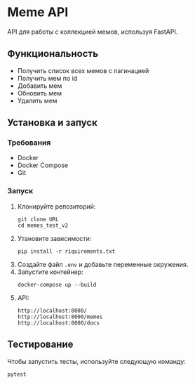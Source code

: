 # Meme API

API для работы с коллекцией мемов, используя FastAPI.

## Функциональность
- Получить список всех мемов с пагинацией
- Получить мем по id
- Добавить мем 
- Обновить мем
- Удалить мем

## Установка и запуск

### Требования
- Docker
- Docker Compose
- Git

### Запуск
1. Клонируйте репозиторий:
   ```
   git clone URL
   cd memes_test_v2
   ```
2. Утановите зависимости:
   ```
   pip install -r riquirements.txt
   ```
3. Создайте файл `.env` и добавьте переменные окружения.
4. Запустите контейнер:
   ```
   docker-compose up --build
   ```   
5. API:
   ```
   http://localhost:8000/
   http://localhost:8000/memes
   http://localhost:8000/docs
   ```  

## Тестирование
Чтобы запустить тесты, используйте следующую команду:
   ```
   pytest
   ```  